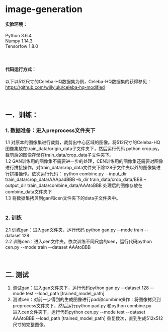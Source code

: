 # image-generation

#### 实验环境：<br>
Python 3.6.4<br>
Numpy 1.14.3<br>
Tensorfow 1.8.0<br><br><br>

#### 代码运行方式：<br>
以下以512尺寸的Celeba-HQ数据集为例，Celeba-HQ数据集的获得参见： <br>
https://github.com/willylulu/celeba-hq-modified<br><br><br>

## 一．训练：<br>
### 1.	数据准备：进入preprocess文件夹下<br>
1.1 对原本的图像集进行裁剪，裁剪出中心区域的图像。将512尺寸的Celeba-HQ图像集放在train_data/origin_data子文件夹下，然后运行代码 python crop.py。裁剪后的图像存储在train_data/crop_data子文件夹下。<br>
1.2 GAN训练用的图像集不需要进一步的处理，CEN训练用的图像集还需要对图像进行拼接操作。对train_data/crop_data文件夹下除128子文件夹以外的图像集进行拼接操作。依次运行代码： python combine.py --input_dir train_data/crop_data/AAApadBBB –b_dir train_data/crop_data/BBB –output_dir train_data/combine_data/AAAtoBBB 处理后的图像存放在combine_data文件夹下<br>
1.3 将数据集拷贝到gan和cen文件夹下的data子文件夹中。<br><br>

### 2.	训练<br>
2.1 训练gan：进入gan文件夹，运行代码 python gan.py --mode train --dataset 128 <br>
2.2 训练cen：进入cen文件夹，依次训练不同尺度的cen，运行代码python cen.py --mode train --dataset AAAtoBBB<br><br><br>

## 二. 测试<br>
1. 测试gan：进入gan文件夹下，运行代码python gan.py  --dataset 128 --mode test  --load_path [trained_model_path]<br>
2. 测试cen：对前一步得到的生成图像进行pad和combine操作：将图像拷贝到preprocess文件夹下，然后运行python pad.py 和python combine.py <br>
进入cen文件夹下，运行代码python cen.py --mode test --dataset AAAtoBBB --load_path [trained_model_path]
重复数次，直到生成512x512尺寸的完整图像。<br>
